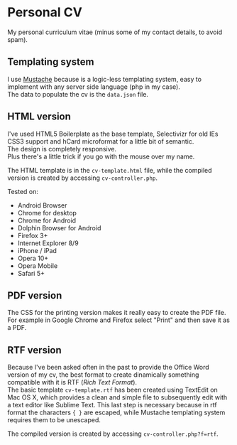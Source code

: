 # Personal CV

My personal curriculum vitae (minus some of my contact details, to avoid spam).

## Templating system
I use [Mustache](http://mustache.github.io/) because is a logic-less templating system, easy to implement with any server side language (php in my case).  
The data to populate the cv is the `data.json` file.

## HTML version
I've used HTML5 Boilerplate as the base template, Selectivizr for old IEs CSS3 support and hCard microformat for a little bit of semantic.  
The design is completely responsive.  
Plus there's a little trick if you go with the mouse over my name.

The HTML template is in the `cv-template.html` file, while the compiled version is created by accessing `cv-controller.php`.

Tested on:

- Android Browser
- Chrome for desktop
- Chrome for Android
- Dolphin Browser for Android
- Firefox 3+
- Internet Explorer 8/9
- iPhone / iPad
- Opera 10+
- Opera Mobile
- Safari 5+

## PDF version
The CSS for the printing version makes it really easy to create the PDF file.  
For example in Google Chrome and Firefox select "Print" and then save it as a PDF.

## RTF version
Because I've been asked often in the past to provide the Office Word version of my cv, the best format to create dinamically something compatible with it is RTF (*Rich Text Format*).  
The basic template `cv-template.rtf` has been created using TextEdit on Mac OS X, which provides a clean and simple file to subsequently edit with a text editor like Sublime Text. This last step is necessary because in rtf format the characters `{ }` are escaped, while Mustache templating system requires them to be unescaped.

The compiled version is created by accessing `cv-controller.php?f=rtf`.